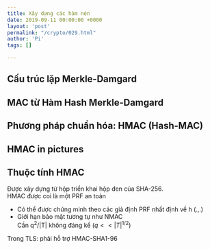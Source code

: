 ```yaml
---
title: Xây dựng các hàm nén
date: 2019-09-11 00:00:00 +0000
layout: 'post'
permalink: "/crypto/029.html"
author: 'Pi'
tags: []

---
```


## Cấu trúc lặp Merkle-Damgard

## MAC từ Hàm Hash Merkle-Damgard

## Phương pháp chuẩn hóa: HMAC (Hash-MAC)

## HMAC	in	pictures	

## Thuộc tính HMAC

Được xây dựng từ hộp triển khai hộp đen của SHA-256.<br/>
HMAC được coi là một PRF an toàn<br/>
- Có thể được chứng minh theo các giả định PRF nhất định về h (.,.)
- Giới hạn bảo mật tương tự như NMAC<br/>
Cần $\mathrm{q}^{2} /|\mathrm{T}|$ không đáng kể $\left(q<<|T|^{1 / 2}\right)$

Trong TLS: phải hỗ trợ HMAC-SHA1-96